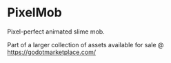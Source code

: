 # PixelMob

Pixel-perfect animated slime mob.

Part of a larger collection of assets available for sale @ <https://godotmarketplace.com/>
